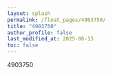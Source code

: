 ```yaml
---
layout: splash
permalink: /float_pages/4903750/
title: "4903750"
author_profile: false
last_modified_at: 2025-06-13
toc: false
---
```

 
4903750
